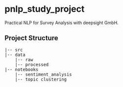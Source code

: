 # pnlp_study_project
Practical NLP for Survey Analysis with deepsight GmbH.

## Project Structure

<pre>
|-- src
|-- data
    |-- raw
    |-- processed
|-- notebooks
    |-- sentiment_analysis
    |-- topic_clustering
</pre>
